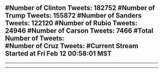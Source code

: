 #Number of Clinton Tweets: 182752
#Number of Trump Tweets: 155872
#Number of Sanders Tweets: 122120
#Number of Rubio Tweets: 24946
#Number of Carson Tweets: 7466
#Total Number of Tweets:  
#Number of Cruz Tweets: 
#Current Stream Started at Fri Feb 12 00:58:01 MST
---
---
---
